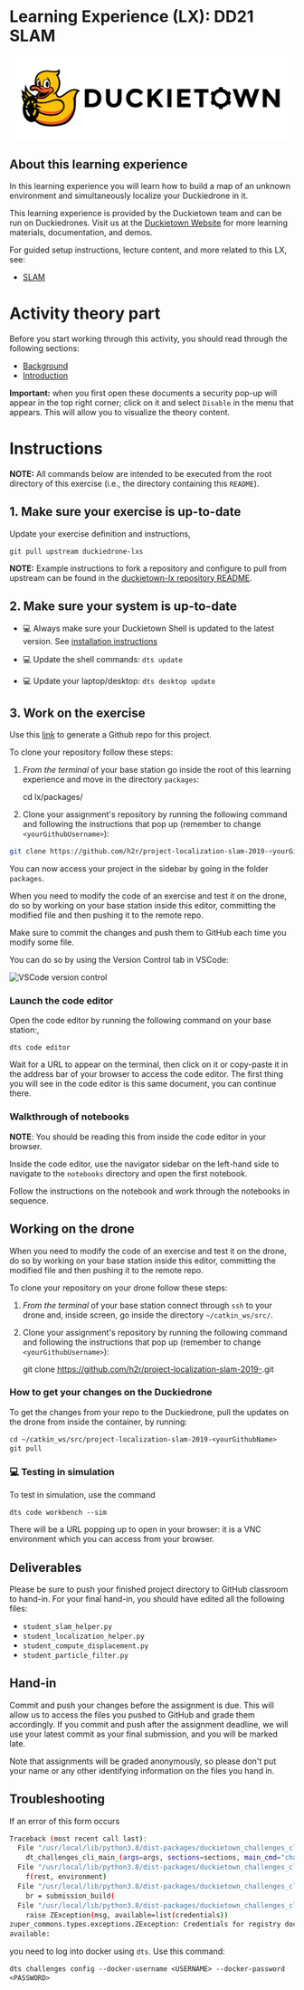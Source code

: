# **Learning Experience (LX): DD21 SLAM**

![Duckietown logo](./assets/_images/dtlogo.png)

## About this learning experience

In this learning experience you will learn how to build a map of an unknown environment and simultaneously localize your Duckiedrone in it.

This learning experience is provided by the Duckietown team and can be run on Duckiedrones.
Visit us at the [Duckietown Website](https://www.duckietown.com) for more learning materials, documentation, and demos.

For guided setup instructions, lecture content, and more related to this LX, see:

* [SLAM](https://learning.edge.edx.org/course/course-v1:BrownX+CS195R+2018_T1/block-v1:BrownX+CS195R+2018_T1+type@sequential+block@ace5da8044c24272bed236e84530ebc6/block-v1:BrownX+CS195R+2018_T1+type@vertical+block@8774ab97d62c437ab9e2052dae76bd92)

# Activity theory part

Before you start working through this activity, you should read through the following sections:

- [Background](./notebooks/00-theory/00-background.md)
- [Introduction](./notebooks/00-theory/01-implementation.md)

**Important:** when you first open these documents a security pop-up will appear in the top right corner; click on it and select `Disable` in the menu that appears. This will allow you to visualize the theory content.

# Instructions

**NOTE:** All commands below are intended to be executed from the root directory of this exercise (i.e., the directory containing this `README`).

## 1. Make sure your exercise is up-to-date

Update your exercise definition and instructions,

    git pull upstream duckiedrone-lxs

**NOTE:** Example instructions to fork a repository and configure to pull from upstream can be found in the [duckietown-lx repository README](https://github.com/duckietown/duckietown-lx/blob/mooc2022/README.md).

## 2. Make sure your system is up-to-date

- 💻 Always make sure your Duckietown Shell is updated to the latest version. See [installation instructions](https://github.com/duckietown/duckietown-shell)

- 💻 Update the shell commands: `dts update`

- 💻 Update your laptop/desktop: `dts desktop update`


## 3. Work on the exercise

Use this [link](https://classroom.github.com/a/HF1mpBKW) to generate a Github repo for this project.

To clone your repository follow these steps:

1. *From the terminal* of your base station go inside the root of this learning experience and move in the directory `packages`:

    cd lx/packages/

1. Clone your assignment's repository by running the following command and following the instructions that pop up (remember to change `<yourGithubUsername>`):

  ```bash
  git clone https://github.com/h2r/project-localization-slam-2019-<yourGithubUsername>.git
  ```

You can now access your project in the sidebar by going in the folder `packages`.

When you need to modify the code of an exercise and test it on the drone, do so by working on your base station inside this editor, committing the modified file and then pushing it to the remote repo.

Make sure to commit the changes and push them to GitHub each time you modify some file.

You can do so by using the Version Control tab in VSCode:

![VSCode version control](./assets/_images/vscode_source_control.png)

### Launch the code editor

Open the code editor by running the following command on your base station:,

    dts code editor

Wait for a URL to appear on the terminal, then click on it or copy-paste it in the address bar
of your browser to access the code editor. The first thing you will see in the code editor is
this same document, you can continue there.

### Walkthrough of notebooks

**NOTE**: You should be reading this from inside the code editor in your browser.

Inside the code editor, use the navigator sidebar on the left-hand side to navigate to the
`notebooks` directory and open the first notebook.

Follow the instructions on the notebook and work through the notebooks in sequence.

## Working on the drone

When you need to modify the code of an exercise and test it on the drone, do so by working on your base station inside this editor, committing the modified file and then pushing it to the remote repo.

To clone your repository on your drone follow these steps:

1. *From the terminal* of your base station connect through `ssh` to your drone and, inside screen, go inside the directory `~/catkin_ws/src/`.

1. Clone your assignment's repository by running the following command and following the instructions that pop up (remember to change `<yourGithubUsername>`):

    git clone https://github.com/h2r/project-localization-slam-2019-<yourGithubUsername>.git

### How to get your changes on the Duckiedrone

To get the changes from your repo to the Duckiedrone, pull the updates on the drone from inside the container, by running:

    cd ~/catkin_ws/src/project-localization-slam-2019-<yourGithubName>
    git pull

### 💻 Testing in simulation

To test in simulation, use the command

    dts code workbench --sim

There will be a URL popping up to open in your browser: it is a VNC environment which you can access from your browser.

## Deliverables

Please be sure to push your finished project directory to GitHub classroom to hand-in. For your final hand-in, you should have edited all the following files:

* `student_slam_helper.py`
* `student_localization_helper.py`
* `student_compute_displacement.py`
* `student_particle_filter.py`

## Hand-in

Commit and push your changes before the assignment is due. This will allow us to access the files you pushed to GitHub and grade them accordingly. If you commit and push after the assignment deadline, we will use your latest commit as your final submission, and you will be marked late.

Note that assignments will be graded anonymously, so please don't put your name or any other identifying information on the files you hand in.

## Troubleshooting

If an error of this form occurs

```bash
Traceback (most recent call last):
  File "/usr/local/lib/python3.8/dist-packages/duckietown_challenges_cli/cli.py", line 76, in dt_challenges_cli_main
    dt_challenges_cli_main_(args=args, sections=sections, main_cmd="challenges")
  File "/usr/local/lib/python3.8/dist-packages/duckietown_challenges_cli/cli.py", line 203, in dt_challenges_cli_main_
    f(rest, environment)
  File "/usr/local/lib/python3.8/dist-packages/duckietown_challenges_cli/cli_submit.py", line 165, in dt_challenges_cli_submit
    br = submission_build(
  File "/usr/local/lib/python3.8/dist-packages/duckietown_challenges_cli/cmd_submit_build.py", line 41, in submission_build
    raise ZException(msg, available=list(credentials))
zuper_commons.types.exceptions.ZException: Credentials for registry docker.io not available
available:
```

you need to log into docker using `dts`. Use this command:

    dts challenges config --docker-username <USERNAME> --docker-password <PASSWORD>
